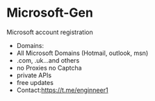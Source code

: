 # Microsoft-Gen 
Microsoft account registration 
- Domains:
- All Microsoft Domains
(Hotmail, outlook, msn)
- .com, .uk...and others
- no Proxies no Captcha
- private APIs
- free updates
- Contact:https://t.me/enginneer1

